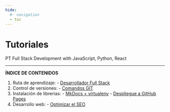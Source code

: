 ```yaml
---
hide:
  #- navigation
  - toc
---
```


<h1 class="title-index">Tutoriales</h1>

<p class="description-index">PT Full Stack Development with JavaScript, Python, React</p>
<hr>

**ÍNDICE DE CONTENIDOS**

  1. Ruta de aprendizaje:
    - [Desarrollador Full Stack](ruta-aprendizaje/desarrollador-full-stack.md)
  2. Control de versiones:
    - [Comandos GIT](control-versiones/comandos-git.md)
  3. Instalación de librerias:
    - [MkDocs + virtualenv](instalacion-librerias/mkdocs.md)
    - [Despliegue a GitHub Pages](instalacion-librerias/gh-deploy.md)
  4. Desarrollo web:
    - [Optimizar el SEO](desarrollo-web/optimizar-seo.md)

<br>
<br>
